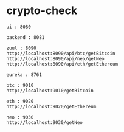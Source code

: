 # crypto-check

```
ui : 8080
```

```
backend : 8081
```

```
zuul : 8090
http://localhost:8090/api/btc/getBitcoin
http://localhost:8090/api/neo/getNeo
http://localhost:8090/api/eth/getEthereum
```

```
eureka : 8761
```

```
btc : 9010
http://localhost:9010/getBitcoin
```

```
eth : 9020
http://localhost:9020/getEthereum
```

```
neo : 9030
http://localhost:9030/getNeo
```